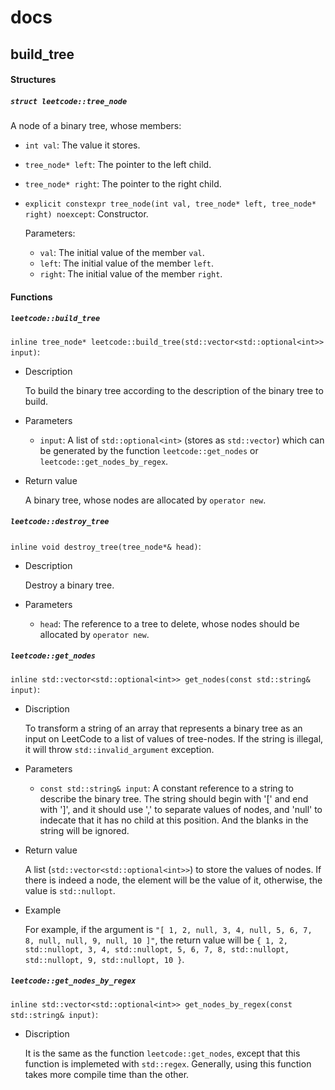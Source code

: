 # docs

## build_tree  

#### Structures

##### `struct leetcode::tree_node`

A node of a binary tree, whose members: 

+ `int val`: The value it stores. 

+ `tree_node* left`: The pointer to the left child. 

+ `tree_node* right`: The pointer to the right child. 

+ `explicit constexpr tree_node(int val, tree_node* left, tree_node* right) noexcept`: Constructor. 

  Parameters: 

  + `val`: The initial value of the member `val`.  
  + `left`: The initial value of the member `left`.  
  + `right`: The initial value of the member `right`.  

#### Functions

##### `leetcode::build_tree`

`inline tree_node* leetcode::build_tree(std::vector<std::optional<int>> input)`: 

+ Description

  To build the binary tree according to the description of the binary tree to build. 

+ Parameters

  + `input`: A list of `std::optional<int>` (stores as `std::vector`) which can be generated by the function `leetcode::get_nodes` or `leetcode::get_nodes_by_regex`. 

+ Return value  

  A binary tree, whose nodes are allocated by `operator new`.  

##### `leetcode::destroy_tree`

`inline void destroy_tree(tree_node*& head)`: 

+ Description

  Destroy a binary tree. 

+ Parameters
  + `head`: The reference to a tree to delete, whose nodes should be allocated by `operator new`.  

##### `leetcode::get_nodes`

`inline std::vector<std::optional<int>> get_nodes(const std::string& input)`: 

+ Discription

  To transform a string of an array that represents a binary tree as an input on LeetCode to a list of values of tree-nodes. If the string is illegal, it will throw `std::invalid_argument` exception.  

+ Parameters

  + `const std::string& input`: A constant reference to a string to describe the binary tree. The string should begin with '[' and end with ']', and it should use ',' to separate values of nodes, and 'null' to indecate that it has no child at this position. And the blanks in the string will be ignored.  

+ Return value  

  A list (`std::vector<std::optional<int>>`) to store the values of nodes. If there is indeed a node, the element will be the value of it, otherwise, the value is `std::nullopt`.  

+ Example  

  For example, if the argument is `"[ 1, 2, null, 3, 4, null, 5, 6, 7, 8, null, null, 9, null, 10 ]"`, the return value will be `{ 1, 2, std::nullopt, 3, 4, std::nullopt, 5, 6, 7, 8, std::nullopt, std::nullopt, 9, std::nullopt, 10 }`. 

##### `leetcode::get_nodes_by_regex`

`inline std::vector<std::optional<int>> get_nodes_by_regex(const std::string& input)`: 

+ Discription

  It is the same as the function `leetcode::get_nodes`, except that this function is implemeted with `std::regex`. Generally, using this function takes more compile time than the other.  


